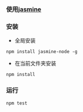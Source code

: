 ### 使用[jasmine](https://github.com/mhevery/jasmine-node)

### 安装

- 全局安装
```
npm install jasmine-node -g
```
- 在当前文件夹安装
```
npm install
```
### 运行
```npm
npm test
```